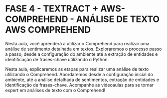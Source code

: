 # FASE 4 - TEXTRACT + AWS-COMPREHEND - ANÁLISE DE TEXTO AWS COMPREHEND

Nesta aula, você aprenderá a utilizar o Comprehend para realizar uma análise de sentimento detalhada em textos. Exploraremos o processo passo a passo, desde a configuração do ambiente até a extração de entidades e identificação de frases-chave utilizando o Python.
            
Nesta aula, explicaremos as etapas para realizar uma análise de texto utilizando o Comprehend. Abordaremos desde a configuração inicial do ambiente, até a análise detalhada de sentimentos, extração de entidades e identificação de frases-chave. Acompanhe as videoaulas para se tornar expert em análises de texto com o Comprehend!
            